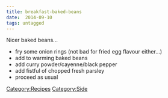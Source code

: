 ```yaml
---
title: breakfast-baked-beans
date:  2014-09-10
tags: untagged
---
```

Nicer baked beans...

-   fry some onion rings (not bad for fried egg flavour either...)
-   add to warming baked beans
-   add curry powder/cayenne/black pepper
-   add fistful of chopped fresh parsley
-   proceed as usual

<Category:Recipes> <Category:Side>

